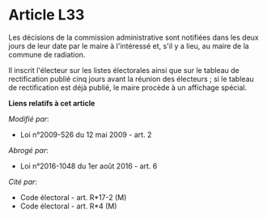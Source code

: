 # Article L33

Les décisions de la commission administrative sont notifiées dans les deux jours de leur date par le maire à l'intéressé et,
s'il y a lieu, au maire de la commune de radiation. 

Il inscrit l'électeur sur les listes électorales ainsi que sur le tableau de rectification publié cinq jours avant la réunion
des électeurs ; si le tableau de rectification est déjà publié, le maire procède à un affichage spécial.

**Liens relatifs à cet article**

_Modifié par_:

  - Loi n°2009-526 du 12 mai 2009 - art. 2

_Abrogé par_:

  - Loi n°2016-1048 du 1er août 2016 - art. 6

_Cité par_:

  - Code électoral - art. R*17-2 (M)
  - Code électoral - art. R*4 (M)

